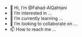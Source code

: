 - 👋 Hi, I’m @Fahad-AlQahtani
- 👀 I’m interested in ...
- 🌱 I’m currently learning ...
- 💞️ I’m looking to collaborate on ...
- 📫 How to reach me ...

<!---
Fahad-AlQahtani/Fahad-AlQahtani is a ✨ special ✨ repository because its `README.md` (this file) appears on your GitHub profile.
You can click the Preview link to take a look at your changes.
--->
